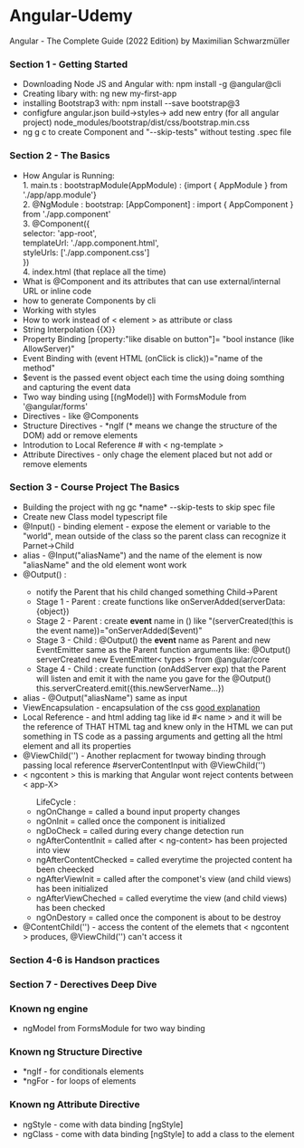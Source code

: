 # Angular-Udemy

Angular - The Complete Guide (2022 Edition) by Maximilian Schwarzmüller

<h3>Section 1 - Getting Started</h3>
<ul>
  <li>Downloading Node JS and Angular with: npm install -g @angular@cli</li>
  <li>Creating libary with: ng new my-first-app</li>
  <li>installing Bootstrap3 with: npm install --save bootstrap@3 </li>
  <li>configfure angular.json build->styles-> add new entry (for all angular project) node_modules/bootstrap/dist/css/bootstrap.min.css </li>
  <li> ng g c to create Component and "--skip-tests"  without testing .spec file
</ul>

<h3>Section 2 - The Basics</h3>
<ul>
  <li>How Angular is Running: <br>
  1. main.ts : bootstrapModule(AppModule) : {import { AppModule } from './app/app.module'} <br>
  2. @NgModule : bootstrap: [AppComponent] : import { AppComponent } from './app.component' <br>
  3. @Component({<br>
    selector: 'app-root',<br>
    templateUrl: './app.component.html',<br>
    styleUrls: ['./app.component.css']<br>
  })<br>
  4. index.html (that replace all the time)
  </li>
  <li>What is @Component and its attributes that can use external/internal URL or inline code </li>
  <li>how to generate Components by cli</li>
  <li>Working with styles</li>
  <li>How to work instead of < element > as attribute or class</li>
  <li>String Interpolation {{X}}</li>
  <li>Property Binding [property:"like disable on button"]= "bool instance (like AllowServer)"</li>
  <li>Event Binding with (event HTML (onClick is click))="name of the method" </li>
  <li>$event is the passed event object each time the using doing somthing and capturing the event data</li>
  <li>Two way binding using [(ngModel)] with FormsModule from '@angular/forms'</li>
  <li>Directives - like @Components</li>
  <li>Structure Directives - *ngIf (* means we change the structure of the DOM) add or remove elements</li>
  <li>Introdution to Local Reference # with < ng-template ></li>
  <li>Attribute Directives - only chage the element placed but not add or remove elements</li>
</ul>

<h3>Section 3 - Course Project The Basics</h3>
<ul>
  <li>Building the project with ng gc *name* --skip-tests to skip spec file</li>
  <li>Create new Class model typescript file</li>
  <li>@Input() - binding element - expose the element or variable to the "world", mean outside of the class so the parent class can recognize it Parnet->Child</il>
  <li>alias - @Input("aliasName") and the name of the element is now "aliasName" and the old element wont work</li>
  <li>@Output() : </li>
  <ul>
    <li>notify the Parent that his child changed something Child->Parent</li>
    <li>Stage 1 - Parent : create functions like onServerAdded(serverData:{object})</li>
    <li>Stage 2 - Parent : create <b>event</b> name in () like "(serverCreated(this is the event name))="onServerAdded($event)" </li>
    <li>Stage 3 - Child : @Output() the <b>event</b> name as Parent and new EventEmitter same as the Parent function arguments like: @Output() serverCreated new EventEmitter< types > from @angular/core</li>
    <li>Stage 4 - Child : create function (onAddServer exp) that the Parent will listen and emit it with the name you gave for the @Output() this.serverCreaterd.emit({this.newServerName...})</li>
  </ul>
  <li>alias - @Output("aliasName") same as input </li>
  <li>ViewEncapsulation - encapsulation of the css <a href="https://stackoverflow.com/questions/35651993/diff-between-viewencapsulation-native-viewencapsulation-none-and-viewencapsulat"> good explanation </a></li>
  <li>Local Reference - and html adding tag like id #< name > and it will be the reference of THAT HTML tag and knew only in the HTML we can put something in TS code as a passing arguments and getting all the html element and all its properties</li>
  <li>@ViewChild('') - Another replacment for twoway binding through passing local reference #serverContentInput with @ViewChild('')</li>
  <li>< ngcontent > </ ngcontent> this is marking that Angular wont reject contents between < app-X> </ app-X></li>
    <ul>LifeCycle : 
      <li>ngOnChange = called a bound input property changes</li>
      <li>ngOnInit = called once the component is initialized</li>
      <li>ngDoCheck = called during every change detection run</li>
      <li>ngAfterContentInit = called after < ng-content> has been projected into view</li>
      <li>ngAfterContentChecked = called everytime the projected content ha been cheecked</li>
      <li>ngAfterViewInit = called after the componet's view (and child views) has been initialized</li>
      <li>ngAfterViewCheched = called everytime the view (and child views) has been checked</li>
      <li>ngOnDestory = called once the component is about to be destroy</li>
    </ul>
    <li>@ContentChild('') - access the content of the elemets that < ngcontent > produces, @ViewChild('') can't access it</li>
</ul>

<h3>Section 4-6 is Handson practices</h3>

<h3>Section 7 - Derectives Deep Dive</h3>
<ul>
</ul>

<h3> Known ng engine </h3>
<ul>
  <li>ngModel from FormsModule for two way binding</li>
</ul>

<h3> Known ng Structure Directive </h3>
<ul>
  <li>*ngIf - for conditionals elements</li>
  <li>*ngFor - for loops of elements
</ul>

<h3> Known ng Attribute Directive </h3>
<ul>
  <li>ngStyle - come with data binding [ngStyle]</li>
  <li>ngClass - come with data binding [ngStyle] to add a class to the element</li>
</ul>
